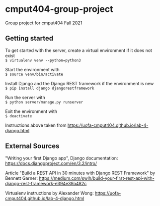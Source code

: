 # cmput404-group-project
Group project for cmput404 Fall 2021

## Getting started

To get started with the server, create a virtual environment if it does not exist<br>
`$ virtualenv venv --python=python3`

Start the environment with<br>
`$ source venv/bin/activate`

Install Django and the Django REST framework if the environment is new<br>
`$ pip install django djangorestframework`

Run the server with<br>
`$ python server/manage.py runserver`

Exit the environment with<br>
`$ deactivate`

Instructions above taken from https://uofa-cmput404.github.io/lab-4-django.html

## External Sources
"Writing your first Django app", Django documentation:
https://docs.djangoproject.com/en/3.2/intro/

Article "Build a REST API in 30 minutes with Django REST Framework" by Bennett Garner:
https://medium.com/swlh/build-your-first-rest-api-with-django-rest-framework-e394e39a482c

Virtualenv instructions by Alexander Wong:
https://uofa-cmput404.github.io/lab-4-django.html
